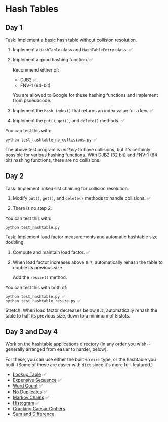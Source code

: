 # Hash Tables

## Day 1

Task: Implement a basic hash table without collision resolution.

1. Implement a `HashTable` class and `HashTableEntry` class. ✅

2. Implement a good hashing function. ✅

   Recommend either of:

   * DJB2 ✅
   * FNV-1 (64-bit)

   You are allowed to Google for these hashing functions and implement
   from psuedocode.

3. Implement the `hash_index()` that returns an index value for a key. ✅

4. Implement the `put()`, `get()`, and `delete()` methods. ✅

You can test this with:

```
python test_hashtable_no_collisions.py ✅
```

The above test program is _unlikely_ to have collisions, but it's
certainly possible for various hashing functions. With DJB2 (32 bit) and
FNV-1 (64 bit) hashing functions, there are no collisions.

## Day 2

Task: Implement linked-list chaining for collision resolution.

1. Modify `put()`, `get()`, and `delete()` methods to handle collisions. ✅

2. There is no step 2.

You can test this with:

```
python test_hashtable.py
```

Task: Implement load factor measurements and automatic hashtable size
doubling.

1. Compute and maintain load factor. ✅

2. When load factor increases above `0.7`, automatically rehash the
   table to double its previous size.

   Add the `resize()` method.

You can test this with both of:

```
python test_hashtable.py ✅
python test_hashtable_resize.py ✅
```

Stretch: When load factor decreases below `0.2`, automatically rehash
the table to half its previous size, down to a minimum of 8 slots.

## Day 3 and Day 4

Work on the hashtable applications directory (in any order you
wish--generally arranged from easier to harder, below).

For these, you can use either the built-in `dict` type, or the hashtable
you built. (Some of these are easier with `dict` since it's more
full-featured.)

* [Lookup Table](applications/lookup_table/) ✅
* [Expensive Sequence](applications/expensive_seq/) ✅
* [Word Count](applications/word_count/) ✅
* [No Duplicates](applications/no_dups/) ✅
* [Markov Chains](applications/markov/) ✅
* [Histogram](applications/histo/) ✅
* [Cracking Caesar Ciphers](applications/crack_caesar/)
* [Sum and Difference](applications/sumdiff/)


